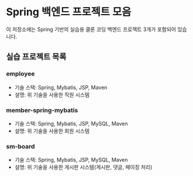 # Spring 백엔드 프로젝트 모음

이 저장소에는 Spring 기반의 실습용 클론 코딩 백엔드 프로젝트 3개가 포함되어 있습니다.

## 실습 프로젝트 목록

### employee

-   기술 스택: Spring, Mybatis, JSP, Maven
-   설명: 위 기술을 사용한 직원 시스템

### member-spring-mybatis

-   기술 스택: Spring, Mybatis, JSP, MySQL, Maven
-   설명: 위 기술을 사용한 회원 시스템

### sm-board

-   기술 스택: Spring, Mybatis, JSP, MySQL, Maven
-   설명: 위 기술을 사용한 게시판 시스템(게시판, 댓글, 페이징 처리)
